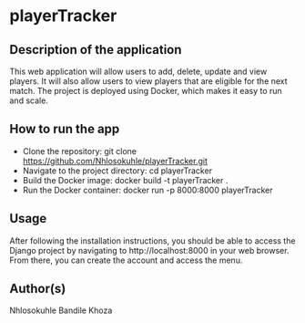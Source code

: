 # playerTracker

## Description of the application
This web application will allow users to add, delete, update and view players. It will also allow users to view players that are eligible for the next match. The project is deployed using Docker, which makes it easy to run and scale.

## How to run the app
* Clone the repository: git clone https://github.com/Nhlosokuhle/playerTracker.git
* Navigate to the project directory: cd playerTracker
* Build the Docker image: docker build -t playerTracker .
* Run the Docker container: docker run -p 8000:8000 playerTracker

## Usage
After following the installation instructions, you should be able to access the Django project by navigating to http://localhost:8000 in your web browser. From there, you can create the account and access the menu.

## Author(s)
Nhlosokuhle Bandile Khoza

